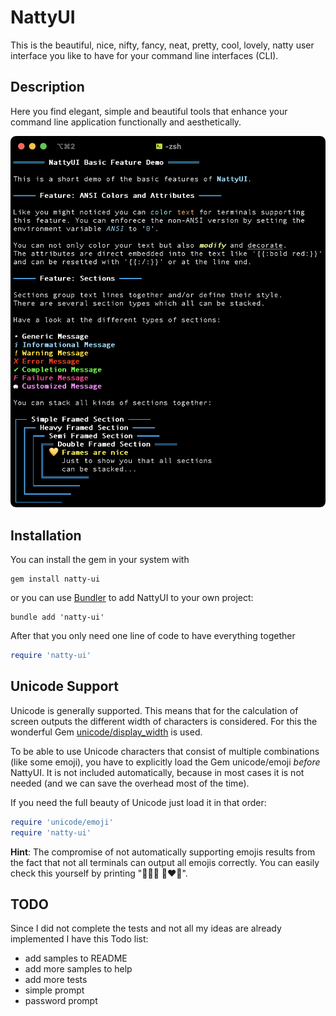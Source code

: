 # NattyUI

This is the beautiful, nice, nifty, fancy, neat, pretty, cool, lovely, natty user interface you like to have for your command line interfaces (CLI).

<!-- TODO: ![version](https://img.shields.io/gem/v/natty-ui?label=) -->

<!-- TODO:
- Gem: [rubygems.org](https://rubygems.org/gems/natty-ui)
- Source: [github.com](https://github.com/mblumtritt/natty-ui)
- Help: [rubydoc.info](https://rubydoc.info/gems/natty-ui/NattyUI)
-->

## Description

Here you find elegant, simple and beautiful tools that enhance your command line application functionally and aesthetically.

![illustration](./resources/sample.png)

## Installation

You can install the gem in your system with

```shell
gem install natty-ui
```

or you can use [Bundler](http://gembundler.com/) to add NattyUI to your own project:

```shell
bundle add 'natty-ui'
```

After that you only need one line of code to have everything together

```ruby
require 'natty-ui'
```

## Unicode Support

Unicode is generally supported. This means that for the calculation of screen outputs the different width of characters is considered. For this the wonderful Gem [unicode/display_width](https://github.com/janlelis/unicode-display_width) is used.

To be able to use Unicode characters that consist of multiple combinations (like some emoji), you have to explicitly load the Gem unicode/emoji _before_ NattyUI. It is not included automatically, because in most cases it is not needed (and we can save the overhead most of the time).

If you need the full beauty of Unicode just load it in that order:

```ruby
require 'unicode/emoji'
require 'natty-ui'
```

**Hint**: The compromise of not automatically supporting emojis results from the fact that not all terminals can output all emojis correctly. You can easily check this yourself by printing "👨‍👩‍👦 👩‍❤️‍👨".

## TODO

Since I did not complete the tests and not all my ideas are already implemented I have this Todo list:

- add samples to README
- add more samples to help
- add more tests
- simple prompt
- password prompt
